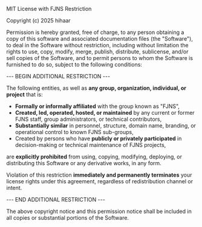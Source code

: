 MIT License with FJNS Restriction

Copyright (c) 2025 hihaar

Permission is hereby granted, free of charge, to any person obtaining a copy
of this software and associated documentation files (the "Software"), to deal
in the Software without restriction, including without limitation the rights
to use, copy, modify, merge, publish, distribute, sublicense, and/or sell
copies of the Software, and to permit persons to whom the Software is
furnished to do so, subject to the following conditions:

--- BEGIN ADDITIONAL RESTRICTION ---

The following entities, as well as **any group, organization, individual, or project** that is:

- **Formally or informally affiliated** with the group known as "FJNS",
- **Created, led, operated, hosted, or maintained** by any current or former FJNS staff, group administrators, or technical contributors,
- **Substantially similar** in personnel, structure, domain name, branding, or operational control to known FJNS sub-groups,
- Created by persons who have **publicly or privately participated** in decision-making or technical maintenance of FJNS projects,

are **explicitly prohibited** from using, copying, modifying, deploying, or distributing this Software or any derivative works, in any form.

Violation of this restriction **immediately and permanently terminates** your license rights under this agreement, regardless of redistribution channel or intent.

--- END ADDITIONAL RESTRICTION ---

The above copyright notice and this permission notice shall be included in all
copies or substantial portions of the Software.
